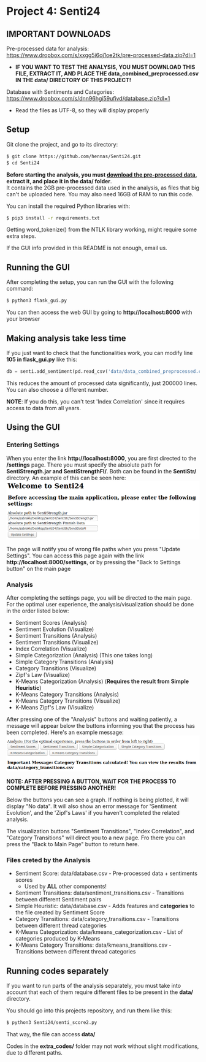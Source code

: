 # Project 4: Senti24

## IMPORTANT DOWNLOADS
Pre-processed data for analysis: https://www.dropbox.com/s/xxgg5i6oj1oe2tk/pre-processed-data.zip?dl=1
* **IF YOU WANT TO TEST THE ANALYSIS, YOU MUST DOWNLOAD THIS FILE, EXTRACT IT, AND PLACE THE data_combined_preprocessed.csv IN THE data/ DIRECTORY OF THIS PROJECT!**

Database with Sentiments and Categories: https://www.dropbox.com/s/dnn96hgi59ufivd/database.zip?dl=1
* Read the files as UTF-8, so they will display properly

## Setup
Git clone the project, and go to its directory:
```bash
$ git clone https://github.com/hennas/Senti24.git
$ cd Senti24
```

**Before starting the analysis, you must [download the pre-processed data](https://www.dropbox.com/s/xxgg5i6oj1oe2tk/pre-processed-data.zip?dl=1), extract it, and place it in the data/ folder**. </br>
It contains the 2GB pre-processed data used in the analysis, as files that big can't be uploaded here. You may also need 16GB of RAM to run this code.

You can install the required Python libraries with:
```bash
$ pip3 install -r requirements.txt
```
Getting word_tokenize() from the NTLK library working, might require some extra steps.

If the GUI info provided in this README is not enough, email us.

## Running the GUI
After completing the setup, you can run the GUI with the following command:
```bash
$ python3 flask_gui.py
```
You can then access the web GUI by going to **http://localhost:8000** with your browser

## Making analysis take less time
If you just want to check that the functionalities work, you can modify line **105 in flask_gui.py** like this:
```python
db = senti.add_sentiment(pd.read_csv('data/data_combined_preprocessed.csv', nrows=200000))
```
This reduces the amount of processed data significantly, just 200000 lines. You can also choose a different number.

**NOTE**: If you do this, you can't test 'Index Correlation' since it requires access to data from all years.

## Using the GUI

### Entering Settings
When you enter the link **http://localhost:8000**, you are first directed to the **/settings** page. There you must specify the absolute path for **SentiStrength.jar and SentiStrengthFI/**. Both can be found in the **SentiStr/** directory.
An example of this can be seen here:
![Example settings](help_img/step1.png)

The page will notify you of wrong file paths when you press "Update Settings".
You can access this page again with the link **http://localhost:8000/settings**, or by pressing the "Back to Settings button" on the main page

### Analysis
After completing the settings page, you will be directed to the main page. For the optimal user experience, the analysis/visualization should be done in the order listed below:
* Sentiment Scores (Analysis)
* Sentiment Evolution (Visualize)
* Sentiment Transitions (Analysis)
* Sentiment Transitions (Visualize)
* Index Correlation (Visualize)
* Simple Categorization (Analysis) (This one takes long)
* Simple Category Transitions (Analysis)
* Category Transitions (Visualize)
* Zipf's Law (Visualize)
* K-Means Categorization (Analysis) (**Requires the result from Simple Heuristic**) 
* K-Means Category Transitions (Analysis)
* K-Means Category Transitions (Visualize)
* K-Means Zipf's Law (Visualize)

After pressing one of the "Analysis" buttons and waiting patiently, a message will appear below the buttons informing you that the process has been completed.
Here's an example message:
![Sentiment Calculation Complete](help_img/step3.png)

**NOTE: AFTER PRESSING A BUTTON, WAIT FOR THE PROCESS TO COMPLETE BEFORE PRESSING ANOTHER!**

Below the buttons you can see a graph. If nothing is being plotted, it will display "No data". It will also show an error message for 'Sentiment Evolution', and the 'Zipf's Laws' if you haven't completed the related analysis.

The visualization buttons "Sentiment Transitions", "Index Correlation", and "Category Transitions" will direct you to a new page. Fro there you can press the "Back to Main Page" button to return here. 

### Files creted by the Analysis
* Sentiment Score: data/database.csv - Pre-processed data + sentiments scores
    * Used by **ALL** other components!
* Sentiment Transitions: data/sentiment_transitions.csv - Transitions between different Sentiment pairs
* Simple Heuristic: data/database.csv - Adds features and **categories** to the file created by Sentiment Score
* Category Transitions: data/category_transitions.csv - Transitions between different thread categories
* K-Means Categorization: data/kmeans_categorization.csv - List of categories produced by K-Means
* K-Means Category Transitions: data/kmeans_transitions.csv - Transitions between different thread categories

## Running codes separately
If you want to run parts of the analysis separately, you must take into account that each of them require different files to be present in the **data/** directory.

You should go into this projects repository, and run them like this:
```bash
$ python3 Senti24/senti_score2.py
```
That way, the file can access **data/**

Codes in the **extra_codes/** folder may not work without slight modifications, due to different paths.
